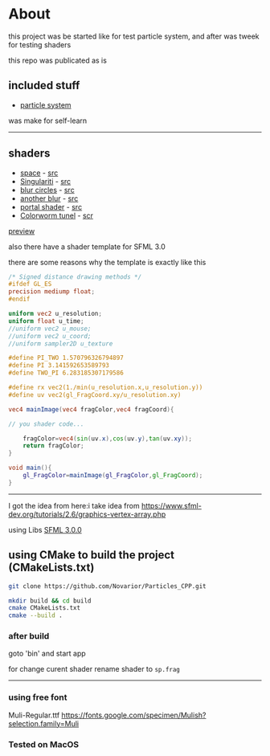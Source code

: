 # About
this project was be started like for test particle system, and after was tweek for testing shaders

this repo was publicated as is

## included stuff
- [particle system](particle.hpp)

was make for self-learn

---
## shaders
- [space](sp3.frag) - [src](https://www.shadertoy.com/view/XlfGRj)
- [Singulariti](sp1.frag) - [src](https://www.shadertoy.com/view/3csSWB)
- [blur circles](sp.frag) - [src](https://www.shadertoy.com/view/7tyyDy)
- [another blur](sp2.frag) - [src](https://www.shadertoy.com/view/4d2Xzw)
- [portal shader](sp4.frag) - [src](https://www.shadertoy.com/view/lcfyDj)
- [Colorworm tunel](sp5.frag) - [scr](https://www.shadertoy.com/view/33sSzf)

[preview](demo/)

also there have a shader template for SFML 3.0

there are some reasons why the template is exactly like this
```glsl
/* Signed distance drawing methods */
#ifdef GL_ES
precision mediump float;
#endif

uniform vec2 u_resolution;
uniform float u_time;
//uniform vec2 u_mouse;
//uniform vec2 u_coord;
//uniform sampler2D u_texture

#define PI_TWO 1.570796326794897
#define PI 3.141592653589793
#define TWO_PI 6.283185307179586

#define rx vec2(1./min(u_resolution.x,u_resolution.y))
#define uv vec2(gl_FragCoord.xy/u_resolution.xy)

vec4 mainImage(vec4 fragColor,vec4 fragCoord){

// you shader code...

    fragColor=vec4(sin(uv.x),cos(uv.y),tan(uv.xy));
    return fragColor;
}

void main(){
    gl_FragColor=mainImage(gl_FragColor,gl_FragCoord);
}

```
---

I got the idea from here:i take idea from
  https://www.sfml-dev.org/tutorials/2.6/graphics-vertex-array.php


using Libs [SFML 3.0.0](https://github.com/SFML/SFML)


## using CMake to build the project (CMakeLists.txt)
```bash
git clone https://github.com/Novarior/Particles_CPP.git

mkdir build && cd build
cmake CMakeLists.txt
cmake --build .
```
### after build
goto 'bin' and start app

for change curent shader rename  shader to `sp.frag`

---

### using free font 
Muli-Regular.ttf
https://fonts.google.com/specimen/Mulish?selection.family=Muli

### Tested on MacOS 
